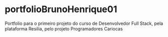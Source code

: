 # portfolioBrunoHenrique01
Portfolio para o primeiro projeto do curso de Desenvolvedor Full Stack, pela plataforma Resilia, pelo projeto Programadores Cariocas
